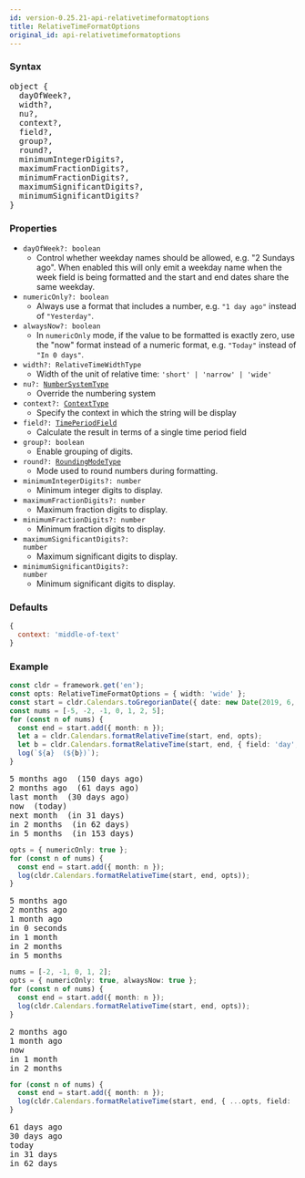 ```yaml
---
id: version-0.25.21-api-relativetimeformatoptions
title: RelativeTimeFormatOptions
original_id: api-relativetimeformatoptions
---
```


### Syntax

<pre class="syntax">
object {
  dayOfWeek?,
  width?,
  nu?,
  context?,
  field?,
  group?,
  round?,
  minimumIntegerDigits?,
  maximumFractionDigits?,
  minimumFractionDigits?,
  maximumSignificantDigits?,
  minimumSignificantDigits?
}
</pre>

### Properties
  - <code class="def">dayOfWeek?: <span>boolean</span></code>
    - Control whether weekday names should be allowed, e.g. "2 Sundays ago". When enabled this will only emit a weekday name when the week field is being formatted and the start and end dates share the same weekday.
  - <code class="def">numericOnly?: <span>boolean</span></code>
    - Always use a format that includes a number, e.g. `"1 day ago"` instead of `"Yesterday"`.
  - <code class="def">alwaysNow?: <span>boolean</span></code>
    - In `numericOnly` mode, if the value to be formatted is exactly zero, use the "now" format instead of a numeric format, e.g. `"Today"` instead of `"In 0 days"`.
  - <code class="def">width?: <span>RelativeTimeWidthType</span></code>
    - Width of the unit of relative time: `'short' | 'narrow' | 'wide'`
  - <code class="def">nu?: <span>[NumberSystemType](api-numbersystemtype.html)</span></code>
    - Override the numbering system
  - <code class="def">context?: <span>[ContextType](api-contexttype.html)</span></code>
    - Specify the context in which the string will be display
  - <code class="def">field?: <span>[TimePeriodField](api-timeperiodfield)</span></code>
    - Calculate the result in terms of a single time period field
  - <code class="def">group?: <span>boolean</span></code>
    - Enable grouping of digits.
  - <code class="def">round?: <span>[RoundingModeType](api-roundingmodetype.html)</span></code>
    - Mode used to round numbers during formatting.
  - <code class="def">minimumIntegerDigits?: <span>number</span></code>
    - Minimum integer digits to display.
  - <code class="def">maximumFractionDigits?: <span>number</span></code>
    - Maximum fraction digits to display.
  - <code class="def">minimumFractionDigits?: <span>number</span></code>
    - Minimum fraction digits to display.
  - <code class="def">maximumSignificantDigits?: <span>number</span></code>
    - Maximum significant digits to display.
  - <code class="def">minimumSignificantDigits?: <span>number</span></code>
    - Minimum significant digits to display.


### Defaults

```javascript
{
  context: 'middle-of-text'
}
```

### Example

```typescript
const cldr = framework.get('en');
const opts: RelativeTimeFormatOptions = { width: 'wide' };
const start = cldr.Calendars.toGregorianDate({ date: new Date(2019, 6, 11) });
const nums = [-5, -2, -1, 0, 1, 2, 5];
for (const n of nums) {
  const end = start.add({ month: n });
  let a = cldr.Calendars.formatRelativeTime(start, end, opts);
  let b = cldr.Calendars.formatRelativeTime(start, end, { field: 'day', ...opts });
  log(`${a}  (${b})`);
}
```
<pre class="output">
5 months ago  (150 days ago)
2 months ago  (61 days ago)
last month  (30 days ago)
now  (today)
next month  (in 31 days)
in 2 months  (in 62 days)
in 5 months  (in 153 days)
</pre>

```typescript
opts = { numericOnly: true };
for (const n of nums) {
  const end = start.add({ month: n });
  log(cldr.Calendars.formatRelativeTime(start, end, opts));
}
```
<pre class="output">
5 months ago
2 months ago
1 month ago
in 0 seconds
in 1 month
in 2 months
in 5 months
</pre>

```typescript
nums = [-2, -1, 0, 1, 2];
opts = { numericOnly: true, alwaysNow: true };
for (const n of nums) {
  const end = start.add({ month: n });
  log(cldr.Calendars.formatRelativeTime(start, end, opts));
}
```
<pre class="output">
2 months ago
1 month ago
now
in 1 month
in 2 months
</pre>

```typescript
for (const n of nums) {
  const end = start.add({ month: n });
  log(cldr.Calendars.formatRelativeTime(start, end, { ...opts, field: 'day' }));
}
```
<pre class="output">
61 days ago
30 days ago
today
in 31 days
in 62 days
</pre>